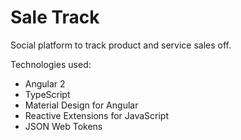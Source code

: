 # Sale Track

Social platform to track product and service sales off.


Technologies used:

  - Angular 2
  - TypeScript
  - Material Design for Angular
  - Reactive Extensions for JavaScript
  - JSON Web Tokens 



